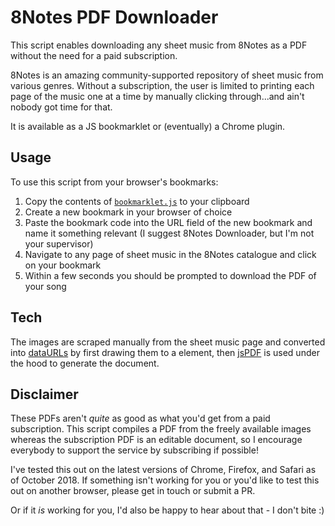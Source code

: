 # 8Notes PDF Downloader

This script enables downloading any sheet music from 8Notes as a PDF without the need for a paid subscription.

8Notes is an amazing community-supported repository of sheet music from various genres. Without a subscription, the user is limited to printing each page of the music one at a time by manually clicking through...and ain't nobody got time for that.

It is available as a JS bookmarklet or (eventually) a Chrome plugin.

## Usage

To use this script from your browser's bookmarks:

1. Copy the contents of [`bookmarklet.js`](bookmarklet.js) to your clipboard
2. Create a new bookmark in your browser of choice
3. Paste the bookmark code into the URL field of the new bookmark and name it something relevant (I suggest 8Notes Downloader, but I'm not your supervisor)
4. Navigate to any page of sheet music in the 8Notes catalogue and click on your bookmark
5. Within a few seconds you should be prompted to download the PDF of your song

## Tech

The images are scraped manually from the sheet music page and converted into [dataURLs](https://developer.mozilla.org/en-US/docs/Web/HTTP/Basics_of_HTTP/Data_URIs) by first drawing them to a <canvas> element, then [jsPDF](https://github.com/MrRio/jsPDF) is used under the hood to generate the document.

## Disclaimer

These PDFs aren't *quite* as good as what you'd get from a paid subscription. This script compiles a PDF from the freely available images whereas the subscription PDF is an editable document, so I encourage everybody to support the service by subscribing if possible!

I've tested this out on the latest versions of Chrome, Firefox, and Safari as of October 2018. If something isn't working for you or you'd like to test this out on another browser, please get in touch or submit a PR.

Or if it *is* working for you, I'd also be happy to hear about that - I don't bite :)
